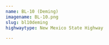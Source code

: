 ```yaml
---
name: BL-10 (Deming)
imagename: BL-10.png
slug: bl10deming
highwaytype: New Mexico State Highway

---
```


